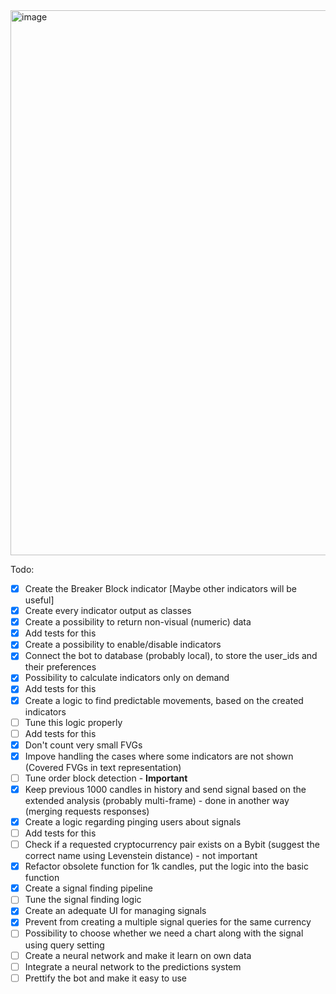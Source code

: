 <img width="872" alt="image" src="https://github.com/user-attachments/assets/98c74f20-6201-48bc-8134-38e004c9f0d0" />

Todo:
- [x] Create the Breaker Block indicator
[Maybe other indicators will be useful]
- [x] Create every indicator output as classes
- [x] Create a possibility to return non-visual (numeric) data
- [x] Add tests for this
- [x] Create a possibility to enable/disable indicators
- [x] Connect the bot to database (probably local), to store the user_ids and their preferences
- [x] Possibility to calculate indicators only on demand
- [x] Add tests for this
- [x] Create a logic to find predictable movements, based on the created indicators
- [ ] Tune this logic properly
- [ ] Add tests for this
- [x] Don't count very small FVGs
- [x] Impove handling the cases where some indicators are not shown (Covered FVGs in text representation)
- [ ] Tune order block detection - **Important**
- [x] Keep previous 1000 candles in history and send signal based on the extended analysis (probably multi-frame) - done in another way (merging requests responses)
- [x] Create a logic regarding pinging users about signals
- [ ] Add tests for this
- [ ] Check if a requested cryptocurrency pair exists on a Bybit (suggest the correct name using Levenstein distance) - not important
- [x] Refactor obsolete function for 1k candles, put the logic into the basic function
- [x] Create a signal finding pipeline
- [ ] Tune the signal finding logic
- [x] Create an adequate UI for managing signals
- [x] Prevent from creating a multiple signal queries for the same currency
- [ ] Possibility to choose whether we need a chart along with the signal using query setting
- [ ] Create a neural network and make it learn on own data
- [ ] Integrate a neural network to the predictions system
- [ ] Prettify the bot and make it easy to use
